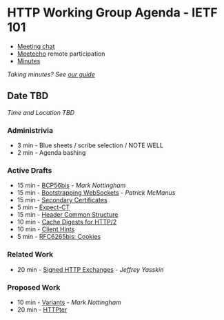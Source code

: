 # HTTP Working Group Agenda - IETF 101

* [Meeting chat](xmpp:httpbis@jabber.ietf.org?join)
* [Meetecho](http://www.meetecho.com/ietf101/httpbis) remote participation
* [Minutes](http://etherpad.tools.ietf.org:9000/p/ietf101httpbis)

*Taking minutes? See [our guide](https://github.com/httpwg/wiki/wiki/TakingMinutes)*


## Date TBD

_Time and Location TBD_

### Administrivia

*  3 min - Blue sheets / scribe selection / NOTE WELL
*  2 min - Agenda bashing

### Active Drafts

* 15 min - [BCP56bis](https://tools.ietf.org/html/draft-nottingham-bcp56bis) - *Mark Nottingham*
* 15 min - [Bootstrapping WebSockets](https://tools.ietf.org/html/draft-ietf-httpbis-h2-websockets) - *Patrick McManus*
* 15 min - [Secondary Certificates](https://tools.ietf.org/html/draft-ietf-httpbis-http2-secondary-certs)
*  5 min - [Expect-CT](https://tools.ietf.org/html/draft-ietf-httpbis-expect-ct)
* 15 min - [Header Common Structure](https://tools.ietf.org/html/draft-ietf-httpbis-header-structure)
* 10 min - [Cache Digests for HTTP/2](https://tools.ietf.org/html/draft-ietf-httpbis-cache-digest)
* 10 min - [Client Hints](https://tools.ietf.org/html/draft-ietf-httpbis-client-hints)
*  5 min - [RFC6265bis: Cookies](https://tools.ietf.org/html/draft-ietf-httpbis-rfc6265bis)

### Related Work

* 20 min - [Signed HTTP Exchanges](https://tools.ietf.org/html/draft-yasskin-http-origin-signed-responses) - *Jeffrey Yasskin*

### Proposed Work

* 10 min - [Variants](https://mnot.github.io/I-D/variants/) - *Mark Nottingham*
* 20 min - [HTTPter]()


